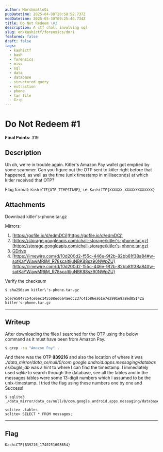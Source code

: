 ```yaml
---
author: MarshmalloQi
pubDatetime: 2025-04-08T20:58:52.737Z
modDatetime: 2025-05-30T09:25:46.734Z
title: Do Not Redeem \#1
description: A ctf chall involving sql
slug: en/kashictf/forensics/dnr1
featured: false
draft: false
tags:
  - kashictf
  - bash
  - forensics
  - misc
  - sql
  - data
  - database
  - structured query
  - extraction
  - phone
  - tar file
  - Gzip
---
```


# Do Not Redeem #1

**Final Points:** 319


## Description
Uh oh, we're in trouble again. Kitler's Amazon Pay wallet got emptied by some scammer. Can you figure out the OTP sent to kitler right before that happened, as well as the time (unix timestamp in milliseconds) at which kitler received that OTP?

Flag format: `KashiCTF{OTP_TIMESTAMP}`, i.e. `KashiCTF{XXXXXX_XXXXXXXXXXXXX}`

## Attachments 
Download kitler's-phone.tar.gz

Mirrors:

   1. [https://gofile.io/d/edmDCj](https://gofile.io/d/edmDCj)
   2. [https://storage.googleapis.com/chall-storage/kitler's-phone.tar.gz](https://storage.googleapis.com/chall-storage/kitler's-phone.tar.gz)
   3. [GDrive](https://limewire.com/d/10d200d2-f55c-446e-9f2b-82bb81f38a84#w-sotKaYWiawMRljM_R78scaItljuNBK88sz90NWpZU)
   4. [https://limewire.com/d/10d200d2-f55c-446e-9f2b-82bb81f38a84#w-sotKaYWiawMRljM_R78scaItljuNBK88sz90NWpZU](https://limewire.com/d/10d200d2-f55c-446e-9f2b-82bb81f38a84#w-sotKaYWiawMRljM_R78scaItljuNBK88sz90NWpZU)

Verify the checksum

```
$ sha256sum kitler\'s-phone.tar.gz

5ce7e5047c54ce6ec145508ed6a4aecc237c41b86ea61e7e2991e9a8ed05142a  kitler's-phone.tar.gz
```

---
## Writeup

After downloading the files I searched for the OTP using the below command as it must have been from Amazon Pay.

``` bash
$ grep -ra "Amazon Pay" .
```

And there was the OTP **839216** and also the location of where it was *./data_mirror/data_ce/null/0/com.google.android.apps.messaging/databases/bugle_db* was a hint to where I can find the timestamp. I immediately used *sqlite* to search through the database, see all the tables and in the messages tables were some 13-digit numbers which I assumed to be the unix-timestamp. I tried the flag using these numbers one by one and Success!
```
$ sqlite3 ./data_mirror/data_ce/null/0/com.google.android.apps.messaging/databases/bugle_db

sqlite> .tables
sqlite> SELECT * FROM messages;
```

---
## Flag

```
KashiCTF{839216_1740251608654}
```                 